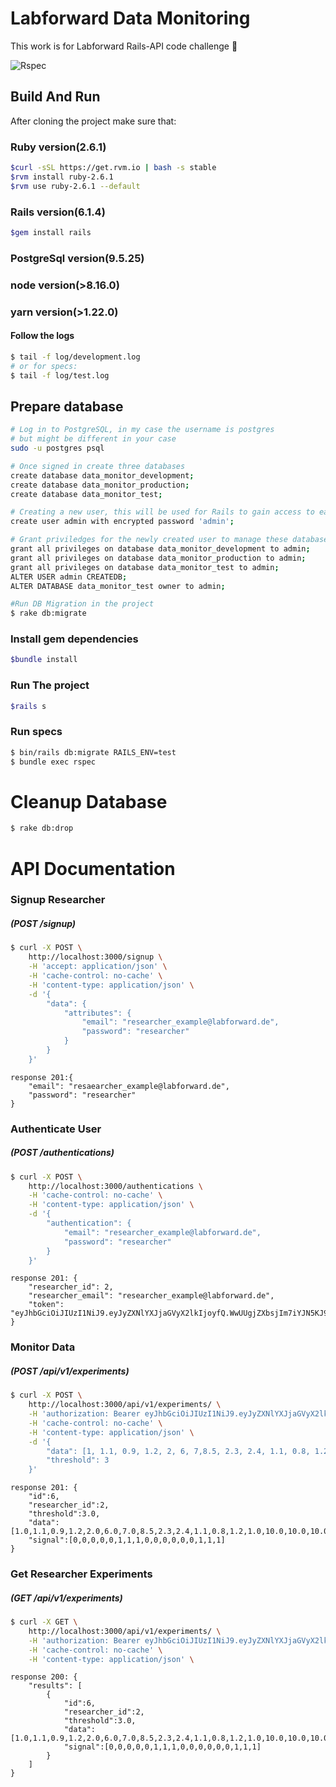 # Labforward Data Monitoring

This work is for Labforward Rails-API code challenge :rocket:

![Rspec](https://www.labforward.io/wp-content/uploads/2019/12/Labforward_Logo_1line_Pos_RGB-1.png)

## Build And Run

After cloning the project make sure that:

### Ruby version(2.6.1)
```bash
$curl -sSL https://get.rvm.io | bash -s stable
$rvm install ruby-2.6.1
$rvm use ruby-2.6.1 --default
```

### Rails version(6.1.4)
```bash
$gem install rails
```

### PostgreSql version(9.5.25)

### node version(>8.16.0)

### yarn version(>1.22.0)

#### Follow the logs

```bash
$ tail -f log/development.log
# or for specs:
$ tail -f log/test.log
```

## Prepare database

```bash
# Log in to PostgreSQL, in my case the username is postgres
# but might be different in your case
sudo -u postgres psql

# Once signed in create three databases
create database data_monitor_development;
create database data_monitor_production;
create database data_monitor_test;

# Creating a new user, this will be used for Rails to gain access to each database
create user admin with encrypted password 'admin';

# Grant priviledges for the newly created user to manage these databases
grant all privileges on database data_monitor_development to admin;
grant all privileges on database data_monitor_production to admin;
grant all privileges on database data_monitor_test to admin;
ALTER USER admin CREATEDB;
ALTER DATABASE data_monitor_test owner to admin;

#Run DB Migration in the project
$ rake db:migrate
```
### Install gem dependencies
```bash
$bundle install
```

### Run The project
```bash
$rails s
```

### Run specs
```bash
$ bin/rails db:migrate RAILS_ENV=test
$ bundle exec rspec
```

# Cleanup Database

```bash
$ rake db:drop

```

# API Documentation

### Signup Researcher
##### (POST /signup)

```bash
$ curl -X POST \
    http://localhost:3000/signup \
    -H 'accept: application/json' \
    -H 'cache-control: no-cache' \
    -H 'content-type: application/json' \
    -d '{
        "data": {
            "attributes": {
                "email": "researcher_example@labforward.de",
                "password": "researcher"
            }
        }
    }'
```
    response 201:{
        "email": "resaearcher_example@labforward.de",
        "password": "researcher"
    }


### Authenticate User
##### (POST /authentications)

```bash
$ curl -X POST \
    http://localhost:3000/authentications \
    -H 'cache-control: no-cache' \
    -H 'content-type: application/json' \
    -d '{
        "authentication": {
            "email": "researcher_example@labforward.de",
            "password": "researcher"
        }
    }'
```
    response 201: {
        "researcher_id": 2,
        "researcher_email": "researcher_example@labforward.de",
        "token": "eyJhbGciOiJIUzI1NiJ9.eyJyZXNlYXJjaGVyX2lkIjoyfQ.WwUUgjZXbsjIm7iYJN5KJ9RuIZQiB9B8QHWKbQWe_FU"
    }

### Monitor Data
##### (POST /api/v1/experiments)
```bash
$ curl -X POST \
    http://localhost:3000/api/v1/experiments/ \
    -H 'authorization: Bearer eyJhbGciOiJIUzI1NiJ9.eyJyZXNlYXJjaGVyX2lkIjoyfQ.WwUUgjZXbsjIm7iYJN5KJ9RuIZQiB9B8QHWKbQWe_FU' \
    -H 'cache-control: no-cache' \
    -H 'content-type: application/json' \
    -d '{
        "data": [1, 1.1, 0.9, 1.2, 2, 6, 7,8.5, 2.3, 2.4, 1.1, 0.8, 1.2, 1, 10 ,15, 10],
        "threshold": 3
    }'
```
    response 201: {
        "id":6,
        "researcher_id":2,
        "threshold":3.0,
        "data":[1.0,1.1,0.9,1.2,2.0,6.0,7.0,8.5,2.3,2.4,1.1,0.8,1.2,1.0,10.0,10.0,10.0],
        "signal":[0,0,0,0,0,1,1,1,0,0,0,0,0,0,1,1,1]
    }


### Get Researcher Experiments
##### (GET /api/v1/experiments)

```bash
$ curl -X GET \
    http://localhost:3000/api/v1/experiments/ \
    -H 'authorization: Bearer eyJhbGciOiJIUzI1NiJ9.eyJyZXNlYXJjaGVyX2lkIjoyfQ.WwUUgjZXbsjIm7iYJN5KJ9RuIZQiB9B8QHWKbQWe_FU' \
    -H 'cache-control: no-cache' \
    -H 'content-type: application/json' \
```
    response 200: {
        "results": [
            {
                "id":6,
                "researcher_id":2,
                "threshold":3.0,
                "data":[1.0,1.1,0.9,1.2,2.0,6.0,7.0,8.5,2.3,2.4,1.1,0.8,1.2,1.0,10.0,10.0,10.0],
                "signal":[0,0,0,0,0,1,1,1,0,0,0,0,0,0,1,1,1]
            }
        ]
    }

